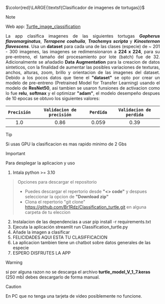 $\color{red}\LARGE{\textsf{Clasificador de imagenes de tortugas}}$

> [!NOTE]
> Web app: [Turtle_image_classification](https://huggingface.co/spaces/BugNo10/Turtle_image_classification)
> <div align="justify"> La app clasifica imagenes de las siguientes tortugas <i><b>Gopherus flavomarginatus</b></i>, <i><b>Terrapene coahuila</b></i>, <i><b>Trachemys scripta</b></i> y <i><b>Kinosternon flavescens</b></i>. Usa un <b>dataset</b> para cada una de las clases (especie) de ~ 201 - 300 imagenes, las imagenes se redimensionaron a <b>224 x 224</b>, para su pre-entreno, el tamaño del procesamiento por lote (batch) fue de 32. Adicionalmente se añadadio <b>Data Augmentation</b> para la creacion de datos sinteticos, con la finalidad de aumentar las posibles variaciones de texturas, anchos, alturas, zoom, brillo y orientacion de las imagenes del dataset. Debido a los pocos datos que tiene el <b>"dataset"</b> se opto por crear un modelo de pre-entreno (Pretrained Model for Transfer Learning) usando el modelo de <b>ResNet50</b>, asi tambien se usaron funsiones de activacion como lo fue <b>relu</b>, <b>softmax</b> y el optimizar <b>"adam"</b>, el modelo desempeño despues de 10 epocas se obtuvo los siguientes valores:</div>   
|`Precisión` | `Validacion de precisión` | `Perdida` | `Validacion de perdida`|
| :---:      |           :---:           | :---:     | :---:                  |
|    1.0     |          0.86             |   0.059   |           0.39         |
  
> [!TIP]
> Si usas GPU la clasificacion es mas rapido minimo de 2 Gbs

> [!IMPORTANT]  
> Para desplegar la aplicacion y uso
> 1. Intala python >= 3.10
> > Opciones para descargar el repositorio   
> > * Puedes descargar el repertorio desde **"<> code"** y despues seleccionar la opcion de **"Download zip"** 
> > * Clona el repertorio "git clone" https://github.com/Br1Rdz/Classification_turtle.git en alguna carpeta de tu eleccion
> 2. Instalacion de las dependencias a usar pip install -r requirements.txt
> 3. Ejecuta la aplicación streamlit run Classification_turtle.py
> 4. Añade la imagen a clasificar
> 5. FELICIDADES AQUI ESTA TU CLASIFFICACION
> 6. La aplicacion tambien tiene un chatbot sobre datos generales de las especie
> 7. ESPERO DISFRUTES LA APP

> [!WARNING]
> si por alguna razon no se descarga el archivo **turtle_model_V_1_7.keras** (250 mb) debes descargarlo de forma manual.

> [!CAUTION]
> En PC que no tenga una tarjeta de video posiblemente no funcione.
